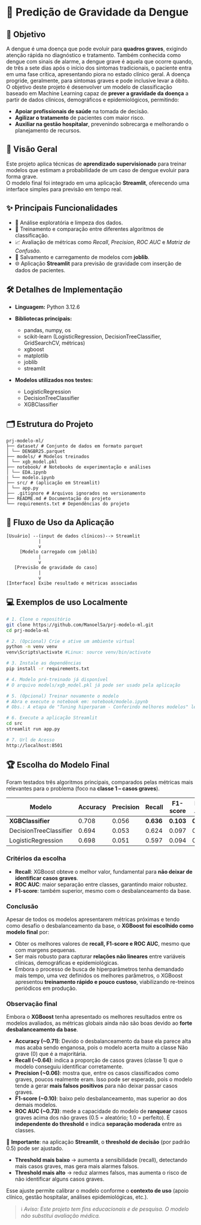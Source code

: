 # 🦟 Predição de Gravidade da Dengue

## 🎯 Objetivo
A dengue é uma doença que pode evoluir para **quadros graves**, exigindo atenção rápida no diagnóstico e tratamento.
Também conhecida como dengue com sinais de alarme, a dengue grave é aquela que ocorre quando, de três a sete dias após o início dos sintomas tradicionais, o paciente entra em uma fase crítica, apresentando piora no estado clínico geral. A doença progride, geralmente, para sintomas graves e pode inclusive levar a óbito.  
O objetivo deste projeto é desenvolver um modelo de classificação baseado em Machine Learning capaz de **prever a gravidade da doença** a partir de dados clínicos, demográficos e epidemiológicos, permitindo:  
- **Apoiar profissionais de saúde** na tomada de decisão.  
- **Agilizar o tratamento** de pacientes com maior risco.  
- **Auxiliar na gestão hospitalar**, prevenindo sobrecarga e melhorando o planejamento de recursos.

## 🌟 Visão Geral
Este projeto aplica técnicas de **aprendizado supervisionado** para treinar modelos que estimam a probabilidade de um caso de dengue evoluir para forma grave.  
O modelo final foi integrado em uma aplicação **Streamlit**, oferecendo uma interface simples para previsão em tempo real.

## ✨ Principais Funcionalidades

- 🔎 Análise exploratória e limpeza dos dados.  
- 🧠 Treinamento e comparação entre diferentes algoritmos de classificação.  
- 📈 Avaliação de métricas como *Recall*, *Precision*, *ROC AUC* e *Matriz de Confusão*.  
- 💾 Salvamento e carregamento de modelos com **joblib**.  
- 🌐 Aplicação **Streamlit** para previsão de gravidade com inserção de dados de pacientes. 

## 🛠️ Detalhes de Implementação

- **Linguagem:** Python 3.12.6  
- **Bibliotecas principais:**  
  - pandas, numpy, os  
  - scikit-learn (LogisticRegression, DecisionTreeClassifier, GridSearchCV, métricas)  
  - xgboost  
  - matplotlib  
  - joblib  
  - streamlit  

- **Modelos utilizados nos testes:**  
  - LogisticRegression  
  - DecisionTreeClassifier 
  - XGBClassifier 

## 🗂️ Estrutura do Projeto
```text
prj-modelo-ml/
├── dataset/ # Conjunto de dados em formato parquet
│ └── DENGBR25.parquet
├── models/ # Modelos treinados
│ └── xgb_model.pkl
├── notebook/ # Notebooks de experimentação e análises
│ └── EDA.ipynb
| └── modelo.ipynb
├── src/ # (aplicação em Streamlit)
│ └── app.py
├── .gitignore # Arquivos ignorados no versionamento
├── README.md # Documentação do projeto
└── requirements.txt # Dependências do projeto 

```

## 🔀 Fluxo de Uso da Aplicação

```text
[Usuário] --(input de dados clínicos)--> Streamlit 
            |
            v
     [Modelo carregado com joblib]
            |
            v
   [Previsão de gravidade do caso]
            |
            v
[Interface] Exibe resultado e métricas associadas

```

## 💻 Exemplos de uso Localmente
```bash
# 1. Clone o repositório
git clone https://github.com/ManoelSa/prj-modelo-ml.git
cd prj-modelo-ml

# 2. (Opcional) Crie e ative um ambiente virtual
python -m venv venv
venv\Scripts\activate #Linux: source venv/bin/activate

# 3. Instale as dependências
pip install -r requirements.txt

# 4. Modelo pré-treinado já disponível
# O arquivo models/xgb_model.pkl já pode ser usado pela aplicação

# 5. (Opcional) Treinar novamente o modelo
# Abra e execute o notebook em: notebook/modelo.ipynb
# Obs.: A etapa de "Tuning hiperparam - Conferindo melhores modelos" leva em média uns 20 min para execução.

# 6. Execute a aplicação Streamlit
cd src
streamlit run app.py

# 7. Url de Acesso
http://localhost:8501

```

## 🏆 Escolha do Modelo Final

Foram testados três algoritmos principais, comparados pelas métricas mais relevantes para o problema (foco na **classe 1 – casos graves**).

| Modelo                  | Accuracy | Precision | Recall | F1-score | ROC AUC |
|--------------------------|----------|-----------|--------|----------|---------|
| **XGBClassifier**        | 0.708    | 0.056     | **0.636** | **0.103**  | **0.731** |
| DecisionTreeClassifier   | 0.694    | 0.053     | 0.624  | 0.097    | 0.713   |
| LogisticRegression       | 0.698    | 0.051     | 0.597  | 0.094    | 0.702   |

### Critérios da escolha
- **Recall**: XGBoost obteve o melhor valor, fundamental para **não deixar de identificar casos graves**.  
- **ROC AUC**: maior separação entre classes, garantindo maior robustez.  
- **F1-score**: também superior, mesmo com o desbalanceamento da base.  

### Conclusão 
Apesar de todos os modelos apresentarem métricas próximas e tendo como desafio o desbalanceamento da base, o **XGBoost foi escolhido como modelo final** por:

- Obter os melhores valores de **recall, F1-score e ROC AUC**, mesmo que com margens pequenas.   
- Ser mais robusto para capturar **relações não lineares** entre variáveis clínicas, demográficas e epidemiológicas.  
- Embora o processo de busca de hiperparâmetros tenha demandado mais tempo, uma vez definidos os melhores parâmetros, o XGBoost apresentou **treinamento rápido e pouco custoso**, viabilizando re-treinos periódicos em produção.

### Observação final

Embora o **XGBoost** tenha apresentado os melhores resultados entre os modelos avaliados, as métricas globais ainda não são boas devido ao **forte desbalanceamento da base**.  

- **Accuracy (~0.71)**: Devido o desbalanceamento da base ela parece alta mas acaba sendo enganosa, pois o modelo acerta muito a classe Não grave (0) que é a majoritária.
- **Recall (~0.64)**: indica a proporção de casos graves (classe 1) que o modelo conseguiu identificar corretamente.  
- **Precision (~0.06)**: mostra que, entre os casos classificados como graves, poucos realmente eram. Isso pode ser esperado, pois o modelo tende a gerar **mais falsos positivos** para não deixar passar casos graves.  
- **F1-score (~0.10)**: baixo pelo desbalanceamento, mas superior ao dos demais modelos.  
- **ROC AUC (~0.73)**: mede a capacidade do modelo de **ranquear** casos graves acima dos não graves (0.5 = aleatório; 1.0 = perfeito). É **independente do threshold** e indica **separação moderada** entre as classes.

📌 **Importante**: na aplicação **Streamlit**, o **threshold de decisão** (por padrão 0.5) pode ser ajustado.  
- **Threshold mais baixo** → aumenta a sensibilidade (recall), detectando mais casos graves, mas gera mais alarmes falsos.  
- **Threshold mais alto** → reduz alarmes falsos, mas aumenta o risco de não identificar alguns casos graves.  

Esse ajuste permite calibrar o modelo conforme o **contexto de uso** (apoio clínico, gestão hospitalar, análises epidemiológicas, etc.).


> ℹ️ _Aviso: Este projeto tem fins educacionais e de pesquisa. O modelo não substitui avaliação médica._